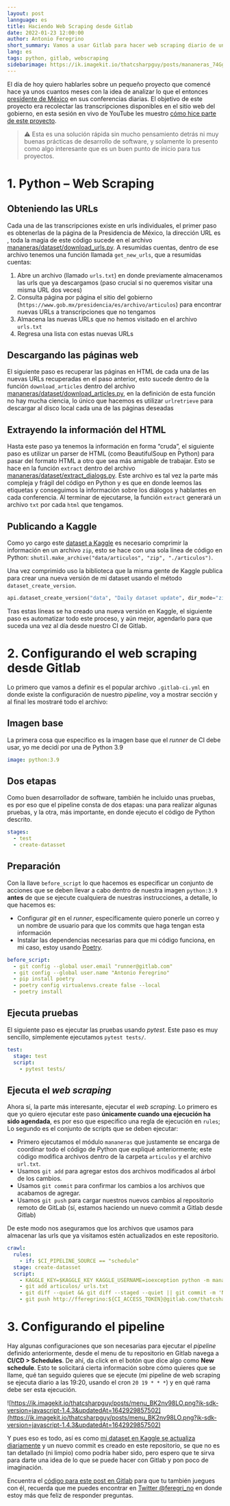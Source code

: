 ```yaml
---
layout: post
lannguage: es
title: Haciendo Web Scraping desde Gitlab
date: 2022-01-23 12:00:00
author: Antonio Feregrino
short_summary: Vamos a usar Gitlab para hacer web scraping diario de un sitio web del gobierno mexicano, ¿te animas?
lang: es
tags: python, gitlab, webscraping
sidebarimage: https://ik.imagekit.io/thatcsharpguy/posts/mananeras_74Gg9i3SC.jpg
---
```


El día de hoy quiero hablarles sobre un pequeño proyecto que comencé hace ya unos cuantos meses con la idea de analizar lo que el entonces [presidente de México](https://es.wikipedia.org/wiki/Andr%C3%A9s_Manuel_L%C3%B3pez_Obrador) en sus conferencias diarias. El objetivo de este proyecto era recolectar las transcripciones disponibles en el sitio web del gobierno, en esta sesión en vivo de YouTube les muestro [cómo hice parte de este proyecto](https://www.youtube.com/watch?v=8vL3FcK2QcQ).

> ⚠️ Esta es una solución rápida sin mucho pensamiento detrás ni muy buenas prácticas de desarrollo de software, y solamente lo presento como algo interesante que es un buen punto de inicio para tus proyectos.
> 

# 1. Python – Web Scraping

## Obteniendo las URLs

Cada una de las transcripciones existe en urls individuales, el primer paso es obtenerlas de la página de la Presidencia de México, la dirección URL es , toda la magia de este código sucede en el archivo [mananeras/dataset/download_urls.py](https://gitlab.com/thatcsharpguy/datasets/mananeras/-/blob/main/mananeras/dataset/download_urls.py). A resumidas cuentas, dentro de ese archivo tenemos una función llamada `get_new_urls`, que a resumidas cuentas:

1. Abre un archivo (llamado `urls.txt`) en donde previamente almacenamos las urls que ya descargamos (paso crucial si no queremos visitar una misma URL dos veces)
2. Consulta página por página el sitio del gobierno (`https://www.gob.mx/presidencia/es/archivo/articulos`) para encontrar nuevas URLs a transcripciones que no tengamos
3. Almacena las nuevas URLs que no hemos visitado en el archivo `urls.txt`
4. Regresa una lista con estas nuevas URLs

## Descargando las páginas web

El siguiente paso es recuperar las páginas en HTML de cada una de las nuevas URLs recuperadas en el paso anterior, esto sucede dentro de la función `download_articles` dentro del archivo [mananeras/dataset/download_articles.py](https://gitlab.com/thatcsharpguy/datasets/mananeras/-/blob/main/mananeras/dataset/download_articles.py), en la definición de esta función no hay mucha ciencia, lo único que hacemos es utilizar `urlretrieve` para descargar al disco local cada una de las páginas deseadas

## Extrayendo la información del HTML

Hasta este paso ya tenemos la información en forma “cruda”, el siguiente paso es utilizar un parser de HTML (como BeautifulSoup en Python) para pasar del formato HTML a otro que sea más amigable de trabajar. Esto se hace en la función `extract` dentro del archivo [mananeras/dataset/extract_dialogs.py](https://gitlab.com/thatcsharpguy/datasets/mananeras/-/blob/main/mananeras/dataset/extract_dialogs.py). Este archivo es tal vez la parte más compleja y frágil del código en Python y es que en donde leemos las etiquetas y conseguimos la información sobre los diálogos y hablantes en cada conferencia. Al terminar de ejecutarse, la función `extract` generará un archivo `txt` por cada `html` que tengamos.

## Publicando a Kaggle

Como yo cargo este [dataset a Kaggle](https://www.kaggle.com/ioexception/mananeras) es necesario comprimir la información en un archivo `zip`, esto se hace con una sola línea de código en Python: `shutil.make_archive("data/articulos", "zip", "./articulos")`.

Una vez comprimido uso la biblioteca que la misma gente de Kaggle publica para crear una nueva versión de mi dataset usando el método `dataset_create_version`.

```python
api.dataset_create_version("data", "Daily dataset update", dir_mode="zip", quiet=False)
```

Tras estas líneas se ha creado una nueva versión en Kaggle, el siguiente paso es automatizar todo este proceso, y aún mejor, agendarlo para que suceda una vez al día desde nuestro CI de Gitlab.

# 2. Configurando el web scraping desde Gitlab

Lo primero que vamos a definir es el popular archivo `.gitlab-ci.yml` en donde existe la configuración de nuestro *pipeline*, voy a mostrar sección y al final les mostraré todo el archivo:

## Imagen base

La primera cosa que especifico es la imagen base que el *runner* de CI debe usar, yo me decidí por una de Python 3.9

```yaml
image: python:3.9
```

## Dos etapas

Como buen desarrollador de software, también he incluido unas pruebas, es por eso que el pipeline consta de dos etapas: una para realizar algunas pruebas, y la otra, más importante, en donde ejecuto el código de Python descrito.

```yaml
stages:
  - test
  - create-datasset
```

## Preparación

Con la llave `before_script` lo que hacemos es especificar un conjunto de acciones que se deben llevar a cabo dentro de nuestra imagen `python:3.9` **antes** de que se ejecute cualquiera de nuestras instrucciones, a detalle, lo que hacemos es:

- Configurar *git* en el *runner*, específicamente quiero ponerle un correo y un nombre de usuario para que los commits que haga tengan esta información
- Instalar las dependencias necesarias para que mi código funciona, en mi caso, estoy usando [Poetry](https://python-poetry.org/).

```yaml
before_script:
  - git config --global user.email "runner@gitlab.com"
  - git config --global user.name "Antonio Feregrino"
  - pip install poetry
  - poetry config virtualenvs.create false --local
  - poetry install
```

## Ejecuta pruebas

El siguiente paso es ejecutar las pruebas usando *pytest*. Este paso es muy sencillo, simplemente ejecutamos `pytest tests/`.

```yaml
test:
  stage: test
  script:
    - pytest tests/
```

## Ejecuta el *web scraping*

Ahora sí, la parte más interesante, ejecutar el *web scraping*. Lo primero es que yo quiero ejecutar este paso **únicamente cuando una ejecución ha sido agendada**, es por eso que especifico una regla de ejecución en `rules`; Lo segundo es el conjunto de scripts que se deben ejecutar:

- Primero ejecutamos el módulo `mananeras` que justamente se encarga de coordinar todo el código de Python que expliqué anteriormente; este código modifica archivos dentro de la carpeta `articulos` y el archivo `url.txt`.
- Usamos `git add` para agregar estos dos archivos modificados al árbol de los cambios.
- Usamos `git commit` para confirmar los cambios a los archivos que acabamos de agregar.
- Usamos `git push` para cargar nuestros nuevos cambios al repositorio remoto de GitLab (sí, estamos haciendo un nuevo commit a Gitlab desde Gitlab)

De este modo nos aseguramos que los archivos que usamos para almacenar las urls que ya visitamos estén actualizados en este repositorio.

```yaml
crawl:
  rules:
    - if: $CI_PIPELINE_SOURCE == "schedule"
  stage: create-datasset
  script:
    - KAGGLE_KEY=$KAGGLE_KEY KAGGLE_USERNAME=ioexception python -m mananeras
    - git add articulos/ urls.txt
    - git diff --quiet && git diff --staged --quiet || git commit -m 'Nuevos archivos'
    - git push http://fferegrino:${CI_ACCESS_TOKEN}@gitlab.com/thatcsharpguy/datasets/mananeras.git HEAD:main
```

# 3. Configurando el pipeline

Hay algunas configuraciones que son necesarias para ejecutar el *pipeline* definido anteriormente, desde el menu de tu repositorio en Gitlab navega a **CI/CD > Schedules**. De ahí, da click en el botón que dice algo como **New schedule**. Esto te solicitará cierta información sobre cómo quieres que se llame, qué tan seguido quieres que se ejecute (mi pipeline de web scraping se ejecuta diario a las 19:20, usando el cron `20 19 * * *`) y en qué rama debe ser esta ejecución.

![https://ik.imagekit.io/thatcsharpguy/posts/menu_BK2nv98LO.png?ik-sdk-version=javascript-1.4.3&updatedAt=1642929857502](https://ik.imagekit.io/thatcsharpguy/posts/menu_BK2nv98LO.png?ik-sdk-version=javascript-1.4.3&updatedAt=1642929857502)

Y pues eso es todo, así es como [mi dataset en Kaggle se actualiza diariamente](https://www.kaggle.com/ioexception/mananeras) y un nuevo commit es creado en este repositorio, se que no es tan detallado (ni limpio) como podría haber sido, pero espero que te sirva para darte una idea de lo que se puede hacer con Gitlab y pon poco de imaginación.

Encuentra el [código para este post en Gitlab](https://gitlab.com/thatcsharpguy/datasets/mananeras/-/tree/post-version-1) para que tu también juegues con él, recuerda que me puedes encontrar en [Twitter @feregri_no](https://twitter.com/feregri_no) en donde estoy más que feliz de responder preguntas.
